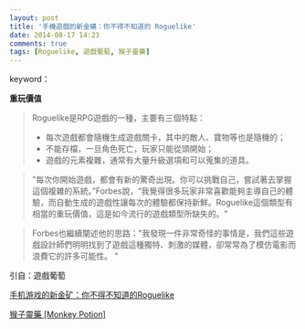 ```yaml
---
layout: post
title: '手機遊戲的新金礦：你不得不知道的 Roguelike'
date: 2014-08-17 14:23
comments: true
tags: [Roguelike, 遊戲葡萄, 猴子靈藥]
---
```

keyword：

**重玩價值**

> Roguelike是RPG遊戲的一種，主要有三個特點：<br />
> - 每次遊戲都會隨機生成遊戲關卡，其中的敵人、寶物等也是隨機的；<br />
> - 不能存檔，一旦角色死亡，玩家只能從頭開始；<br />
> - 遊戲的元素複雜，通常有大量升級選項和可以蒐集的道具。<br />

> "每次你開始遊戲，都會有新的驚奇出現。你可以挑戰自己，嘗試著去掌握這個複雜的系統。”Forbes說，“我覺得很多玩家非常喜歡能夠主導自己的體驗，而自動生成的遊戲性讓每次的體驗都保持新鮮。Roguelike這個類型有相當的重玩價值，這是如今流行的遊戲類型所缺失的。"

>Forbes也繼續闡述他的思路："我發現一件非常奇怪的事情是，我們這些遊戲設計師們明明找到了遊戲這種獨特、刺激的媒體，卻常常為了模仿電影而浪費它的許多可能性。 "

引自：遊戲葡萄

[手机游戏的新金矿：你不得不知道的Roguelike](http://youxiputao.com/articles/1751)

[猴子靈藥 [Monkey Potion]](https://www.facebook.com/MonkeyPotion?fref=nf)